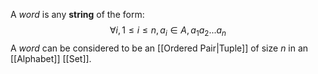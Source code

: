 A _word_ is any **string** of the form: $$\forall i, 1 \le i \le n, a_i \in A, a_1a_2...a_n$$
A _word_ can be considered to be an [[Ordered Pair|Tuple]] of size $n$ in an [[Alphabet]] [[Set]].
